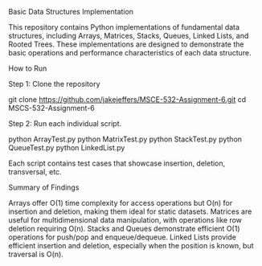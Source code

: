 Basic Data Structures Implementation

This repository contains Python implementations of fundamental data structures, including Arrays, Matrices, Stacks, Queues, Linked Lists, and Rooted Trees. These implementations are designed to demonstrate the basic operations and performance characteristics of each data structure.

How to Run

Step 1: Clone the repository

git clone https://github.com/jakejeffers/MSCE-532-Assignment-6.git
cd MSCS-532-Assignment-6

Step 2: Run each individual script.

python ArrayTest.py
python MatrixTest.py
python StackTest.py
python QueueTest.py
python LinkedList.py

Each script contains test cases that showcase insertion, deletion, transversal, etc.

Summary of Findings

Arrays offer O(1) time complexity for access operations but O(n) for insertion and deletion, making them ideal for static datasets. Matrices are useful for multidimensional data manipulation, with operations like row deletion requiring O(n). Stacks and Queues demonstrate efficient O(1) operations for push/pop and enqueue/dequeue. Linked Lists provide efficient insertion and deletion, especially when the position is known, but traversal is O(n).
